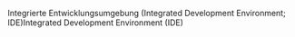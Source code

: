<span data-ttu-id="707bb-101">Integrierte Entwicklungsumgebung (Integrated Development Environment; IDE)</span><span class="sxs-lookup"><span data-stu-id="707bb-101">Integrated Development Environment (IDE)</span></span>